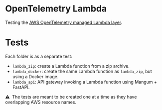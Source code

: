 # OpenTelemetry Lambda
Testing the [AWS OpenTelemetry managed Lambda layer](https://aws-otel.github.io/docs/getting-started/lambda/lambda-python).

# Tests
Each folder is as a separate test:
* `lambda_zip`: create a Lambda function from a zip archive.
* `lambda_docker`: create the same Lambda function as `lambda_zip`, but using a Docker image.
* `lambda_api`: API gateway invoking a Lambda function using Mangum + FastAPI.

:warning: &nbsp;The tests are meant to be created one at a time as they have overlapping AWS resource names.
